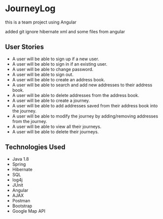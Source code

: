 # JourneyLog

this is a team project using Angular

added git ignore hibernate xml and some files from angular

## **User Stories**

- A user will be able to sign up if a new user.
- A user will be able to sign in if an existing user.
- A user will be able to change password.
- A user will be able to sign out.
- A user will be able to create an address book.
- A user will be able to search and add new addresses to their address book.
- A user will be able to delete addresses from the address book.
- A user will be able to create a journey.
- A user will be able to add addresses saved from their address book into the journey.
- A user will be able to modify the journey by adding/removing addresses from the journey.
- A user will be able to view all their journeys.
- A user will be able to delete their journeys.

## **Technologies Used**

- Java 1.8
- Spring
- Hibernate
- SQL
- log4j
- JUnit
- Angular
- AJAX
- Postman
- Bootstrap
- Google Map API
